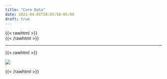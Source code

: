```yaml
---
title: "Core Data"
date: 2021-04-01T20:03:58-05:00
draft: true
---
```

{{< rawhtml >}}
<br />
{{< /rawhtml >}}

***
{{< rawhtml >}}


<img src="/images/swift/ToDo.gif" class="centergif">


<!-- https://www.raywenderlich.com/7569-getting-started-with-core-data-tutorial -->


{{< /rawhtml >}}
